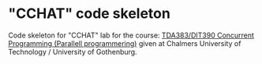 # "CCHAT" code skeleton

Code skeleton for "CCHAT" lab
for the course: [TDA383/DIT390 Concurrent Programming (Parallell programmering)](http://www.cse.chalmers.se/edu/year/2014/course/TDA383_LP3/)
given at Chalmers University of Technology / University of Gothenburg.
